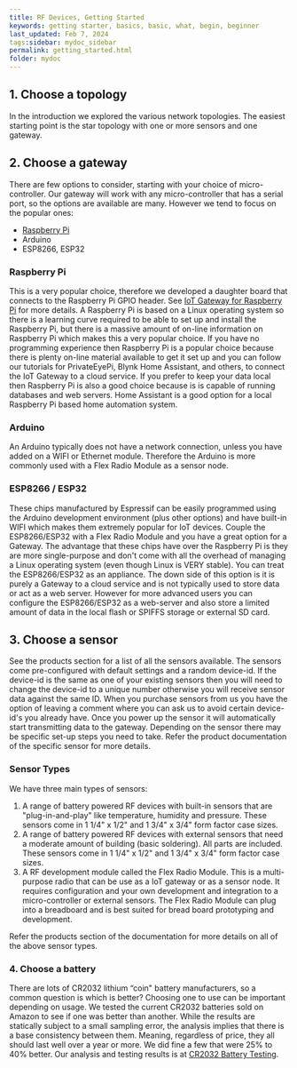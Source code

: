 ```yaml
---
title: RF Devices, Getting Started
keywords: getting starter, basics, basic, what, begin, beginner
last_updated: Feb 7, 2024
tags:sidebar: mydoc_sidebar
permalink: getting_started.html
folder: mydoc
---
```


## 1. Choose a topology

In the introduction we explored the various network topologies. The easiest starting point is the star topology with one or more sensors and one gateway.

## 2. Choose a gateway

There are few options to consider, starting with your choice of micro-controller. Our gateway will work with any micro-controller that has a serial port, so the options are available are many. However we tend to focus on the popular ones:

* [Raspberry Pi](iot_gatewy.html)
* Arduino
* ESP8266, ESP32

### Raspberry Pi

This is a very popular choice, therefore we developed a daughter board that connects to the Raspberry Pi GPIO header. See [IoT Gateway for Raspberry Pi](iot_gateway.html) for more details. A Raspberry Pi is based on a Linux operating system so there is a learning curve required to be able to set up and install the Raspberry Pi, but there is a massive amount of on-line information on Raspberry Pi which makes this a very popular choice. If you have no programming experience then Raspberry Pi is a popular choice because there is plenty on-line material available to get it set up and you can follow our tutorials for PrivateEyePi, Blynk Home Assistant, and others, to connect the IoT Gateway to a cloud service. If you prefer to keep your data local then Raspberry Pi is also a good choice because is is capable of running databases and web servers. Home Assistant is a good option for a local Raspberry Pi based home automation system.

### Arduino

An Arduino typically does not have a network connection, unless you have added on a WIFI or Ethernet module. Therefore the Arduino is more commonly used with a Flex Radio Module as a sensor node.

### ESP8266 / ESP32

These chips manufactured by Espressif can be easily programmed using the Arduino development environment (plus other options) and have built-in WIFI which makes them extremely popular for IoT devices. Couple the ESP8266/ESP32 with a Flex Radio Module and you have a great option for a Gateway. The advantage that these chips have over the Raspberry Pi is they are more single-purpose and don't come with all the overhead of managing a Linux operating system (even though Linux is VERY stable). You can treat the ESP8266/ESP32 as an appliance. The down side of this option is it is purely a Gateway to a cloud service and is not typically used to store data or act as a web server. However for more advanced users you can configure the ESP8266/ESP32 as a web-server and also store a limited amount of data in the local flash or SPIFFS storage or external SD card.

## 3. Choose a sensor

See the products section for a list of all the sensors available. The sensors come pre-configured with default settings and a random device-id. If the device-id is the same as one of your existing sensors then you will need to change the device-id to a unique number otherwise you will receive sensor data against the same ID. When you purchase sensors from us you have the option of leaving a comment where you can ask us to avoid certain device-id's you already have. Once you power up the sensor it will automatically start transmitting data to the gateway. Depending on the sensor there may be specific set-up steps you need to take. Refer the product documentation of the specific sensor for more details.

### Sensor Types

We have three main types of sensors:

1. A range of battery powered RF devices with built-in sensors that are "plug-in-and-play" like temperature, humidity and pressure. These sensors come in 1 1/4" x 1/2" and 1 3/4" x 3/4" form factor case sizes.
2. A range of battery powered RF devices with external sensors that need a moderate amount of building (basic soldering). All parts are included. These sensors come in 1 1/4" x 1/2" and 1 3/4" x 3/4" form factor case sizes.
3. A RF development module called the Flex Radio Module. This is a multi-purpose radio that can be use as a IoT gateway or as a sensor node. It requires configuration and your own development and integration to a micro-controller or external sensors. The Flex Radio Module can plug into a breadboard and is best suited for bread board prototyping and development.

Refer the products section of the documentation for more details on all of the above sensor types.


### 4. Choose a battery

There are lots of CR2032 lithium “coin" battery manufacturers, so a common question is which is better?  Choosing one to use can be important depending on usage. We tested the current CR2032 batteries sold on Amazon to see if one was better than another. While the results are statically subject to a small sampling error, the analysis implies that there is a base consistency between them.  Meaning, regardless of price, they all should last well over a year or more.  We did fine a few that were 25% to 40% better.  Our analysis and testing results is at [CR2032 Battery Testing](cr2032_battery_testing.html).
